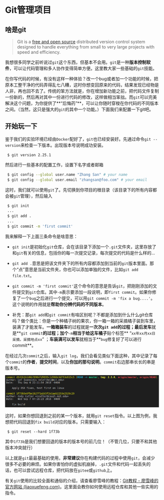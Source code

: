 # Git管理项目

## **啥是git**

> Git is a [free and open source](https://git-scm.com/about/free-and-open-source) distributed version control system designed to handle everything from small to very large projects with speed and efficiency.

我想很多同学之前听说过`git`这个东西，但基本不会用。`git`是一种**版本控制软件**，可以让代码管理和多人协作变得简单方便。这里教大家一些基础的`git`技能。

在你写代码的时候，有没有这样一种体验？改一个bug或者加一个功能的时候，把原本工整干净的代码弄得乱七八糟，这时你想变回原来的代码，结果发现已经物是人非，再也回不去了。传统的笨方法就是，你在增加新功能之前，把代码文件复制一份新的，然后再对其中一份进行代码的修改，这样做相当笨拙。而`git`可以完美解决这个问题，为你提供了**“后悔药”**，可以让你随时穿梭在你代码的不同版本之间。（当然，这只是强大的`git`的其中一个功能。）下面我们来配置一下git吧。

## **开始玩一下**

鉴于我们的实验环境已经由`Docker`配好了，`git`也已经安装好。先通过命令`git --version`来检查一下版本。出现版本号说明成功安装。

```shell
 $ git version 2.25.1
```

然后进行一些基本的配置工作，设置下名字或者邮箱

```bash
 $ git config --global user.name "Zhang San" # your name 
 $ git config --global user.email "zhangsan@foo.com" # your email
```

这时，我们就可以使用`git`了。先切换到你项目的根目录（该目录下的所有内容都会被`git`管理），然后输入

```bash
 $ git init 
 ... 
 $ git add . 
 ... 
 $ git commit -m 'first commit'
```

我来解释一下上面三条命令是啥意思：

* `git init`是初始化`git`仓库，会在该目录下添加一个`.git`文件夹，这里存放了和`git`有关的信息，包括你的每一次提交记录，每次提交的代码是什么样的...
* `git add .`意思是把该文件夹下的所有内容都添加到当前的`git`版本里面。那个“点”意思是当前文件夹，你也可以添加单独的文件，比如`git add file.txt`。
*   `git commit -m 'first commit'`这个命令的意思是告诉`git`，把刚刚添加的文件提交到`git`仓库。其中`-m`表示要添加一段说明，即`first commit`。如果你修复了一个`bug`之后进行一个提交，可以用`git commit -m 'fix a bug....'`。这个说明的作用就是**帮助你分辨代码的不同版本**。


* 补充：那`git add`和`git commit`有啥区别呢？不都是添加到什么什么git仓库吗？做个类比：你是一个种橘子树的果农，你一箱一箱的采摘橘子装到车里，装满了才能发车。**一箱箱装车**的过程就是**一次次`git add`**的过程；最后**发车**就是**`git commit`**的过程；加个**`-m`**相当于给这车橘子**贴个标签** “`xx年xx月xx日采摘，采摘地点xx`” ；**车装满可以发车**就相当于**`bug`修复好了可以进行commit**。

在经过几次`commit`之后，输入`git log`，我们会看见类似下面这种，其中记录了每个`commit`的**作者**，**提交时间**，以及**你加的那句说明**。`commit`右边那串长长的串是版本号。

![](../../.gitbook/assets/image.png)

这时，如果你想回退到之前的某一个版本，就用`git reset`指令。以上图为例，我想把代码回退到`fix build`对应的版本。只需要输入：

```git
 $ git reset --hard 1f73b
```

其中`1f73b`是我们想要回退的版本的版本号的前几位！（不管几位，只要不和其他版本冲突就行）

以上就是`git`最最基础的使用，**非常建议**你在构建代码的过程中使用`git`，会减少很多不必要的麻烦。如果你害怕你的虚拟机崩掉，`.git`文件和代码一起丢失的话，也可以尝试远程仓库，把代码放在`gitee`或`github`上。

有关`git`使用的比较全面和通俗的介绍，请查看廖雪峰的教程：[Git教程 - 廖雪峰的官方网站 (liaoxuefeng.com)](https://www.liaoxuefeng.com/wiki/896043488029600)。这里面会教你如何使用远程仓库和其他一些实用的指令。

